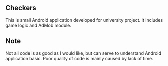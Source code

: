 ## Checkers
This is small Android application developed for university project. It includes game logic and AdMob module. 

## Note
Not all code is as good as I would like, but can serve to understand Android application basic. Poor quality of code is mainly caused by lack of time.



